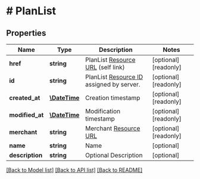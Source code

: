 # # PlanList

## Properties

Name | Type | Description | Notes
------------ | ------------- | ------------- | -------------
**href** | **string** | PlanList [Resource URL](#section/Overview/Values) (self link) | [optional] [readonly]
**id** | **string** | PlanList [Resource ID](#section/Overview/Values) assigned by server. | [optional] [readonly]
**created_at** | [**\DateTime**](\DateTime.md) | Creation timestamp | [optional] [readonly]
**modified_at** | [**\DateTime**](\DateTime.md) | Modification timestamp | [optional] [readonly]
**merchant** | **string** | Merchant [Resource URL](#section/Overview/Values) | [optional] [readonly]
**name** | **string** | Name | [optional]
**description** | **string** | Optional Description | [optional]

[[Back to Model list]](../../README.md#models) [[Back to API list]](../../README.md#endpoints) [[Back to README]](../../README.md)
